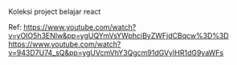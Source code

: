 Koleksi project belajar react

Ref:
https://www.youtube.com/watch?v=yOIO5h3ENIw&pp=ygUQYmVsYWphciByZWFjdCBqcw%3D%3D
https://www.youtube.com/watch?v=943D7U74_sQ&pp=ygUVcmVhY3Qgcm91dGVyIHR1dG9yaWFs
